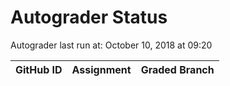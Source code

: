 # Autograder Status
Autograder last run at: October 10, 2018 at 09:20

| GitHub ID | Assignment | Graded Branch |
|-----------|------------|---------------|
